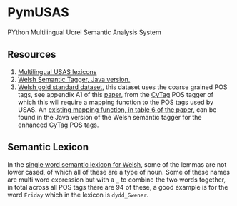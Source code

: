 # PymUSAS

PYthon Multilingual Ucrel Semantic Analysis System


## Resources

1. [Multilingual USAS lexicons](https://github.com/UCREL/Multilingual-USAS)
2. [Welsh Semantic Tagger, Java version.](https://github.com/CorCenCC/CySemTagger)
3. [Welsh gold standard dataset](https://github.com/CorCenCC/welsh_pos_sem_tagger/blob/master/data/cy_both_tagged.data), this dataset uses the coarse grained POS tags, see appendix A1 of this [paper](https://aclanthology.org/W19-4332.pdf), from the [CyTag](https://github.com/CorCenCC/CyTag) POS tagger of which this will require a mapping function to the POS tags used by USAS. An [existing mapping function, in table 6 of the paper,](https://aclanthology.org/L18-1158.pdf) can be found in the Java version of the Welsh semantic tagger for the enhanced CyTag POS tags.

## Semantic Lexicon

In the [single word semantic lexicon for Welsh](https://github.com/UCREL/Multilingual-USAS/blob/master/Welsh/semantic_lexicon_cy.usas), some of the lemmas are not lower cased, of which all of these are a type of noun. Some of these names are multi word expression but with a `_` to combine the two words together, in total across all POS tags there are 94 of these, a good example is for the word `Friday` which in the lexicon is `dydd_Gwener`.